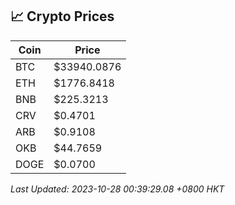 ## 📈 Crypto Prices

| Coin | Price |
| ---- | ----- |
| BTC | $33940.0876 |
| ETH | $1776.8418 |
| BNB | $225.3213 |
| CRV | $0.4701 |
| ARB | $0.9108 |
| OKB | $44.7659 |
| DOGE | $0.0700 |

_Last Updated: 2023-10-28 00:39:29.08 +0800 HKT_